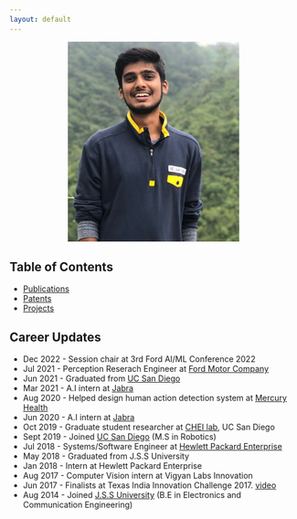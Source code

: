```yaml
---
layout: default
---
```


<p align="center">
<img src="profile_pic.png" title="profile_pic" width="300" height="350"/>
</p>

## Table of Contents
- [Publications](./publications.md)  
- [Patents](./patents.md)  
- [Projects](./projects.md)  

## Career Updates
- Dec 2022 - Session chair at 3rd Ford AI/ML Conference 2022
- Jul 2021 - Perception Reserach Engineer at [Ford Motor Company](https://www.ford.com/)
- Jun 2021 - Graduated from [UC San Diego](https://ucsd.edu/)
- Mar 2021 - A.I intern at [Jabra](https://www.jabra.com/business/video-conferencing)
- Aug 2020 - Helped design human action detection system at [Mercury Health](https://www.mercuryalert.ai/)
- Jun 2020 - A.I intern at [Jabra](https://www.jabra.com/business/video-conferencing)
- Oct 2019 - Graduate student researcher at [CHEI lab](https://chei.ucsd.edu/), UC San Diego
- Sept 2019 - Joined [UC San Diego](https://ucsd.edu/) (M.S in Robotics)
- Jul 2018 - Systems/Software Engineer at [Hewlett Packard Enterprise](https://www.hpe.com/us/en/home.html)
- May 2018 - Graduated from J.S.S University
- Jan 2018 - Intern at Hewlett Packard Enterprise
- Aug 2017 - Computer Vision intern at Vigyan Labs Innovation
- Jun 2017 - Finalists at Texas India Innovation Challenge 2017. [video](https://youtu.be/V2Wcln0M9FM)
- Aug 2014 - Joined [J.S.S University](https://jssstuniv.in/) (B.E in Electronics and Communication Engineering)



